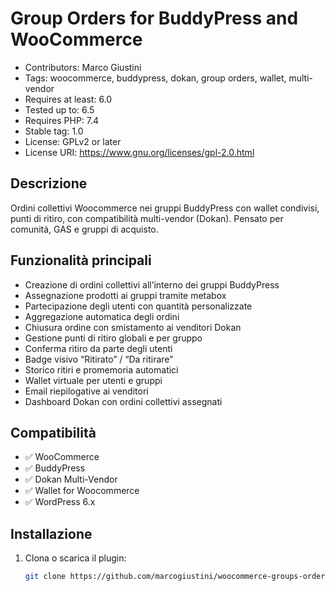 # Group Orders for BuddyPress and WooCommerce
- Contributors: Marco Giustini
- Tags: woocommerce, buddypress, dokan, group orders, wallet, multi-vendor
- Requires at least: 6.0
- Tested up to: 6.5
- Requires PHP: 7.4
- Stable tag: 1.0
- License: GPLv2 or later
- License URI: https://www.gnu.org/licenses/gpl-2.0.html

## Descrizione

Ordini collettivi Woocommerce nei gruppi BuddyPress con wallet condivisi, punti di ritiro, con compatibilità multi-vendor (Dokan). Pensato per comunità, GAS e gruppi di acquisto.

## Funzionalità principali

- Creazione di ordini collettivi all’interno dei gruppi BuddyPress
- Assegnazione prodotti ai gruppi tramite metabox
- Partecipazione degli utenti con quantità personalizzate
- Aggregazione automatica degli ordini
- Chiusura ordine con smistamento ai venditori Dokan
- Gestione punti di ritiro globali e per gruppo
- Conferma ritiro da parte degli utenti
- Badge visivo “Ritirato” / “Da ritirare”
- Storico ritiri e promemoria automatici
- Wallet virtuale per utenti e gruppi
- Email riepilogative ai venditori
- Dashboard Dokan con ordini collettivi assegnati

## Compatibilità

- ✅ WooCommerce
- ✅ BuddyPress
- ✅ Dokan Multi-Vendor
- ✅ Wallet for Woocommerce
- ✅ WordPress 6.x

## Installazione

1. Clona o scarica il plugin:
   ```bash
   git clone https://github.com/marcogiustini/woocommerce-groups-orders-for-buddypress.git
